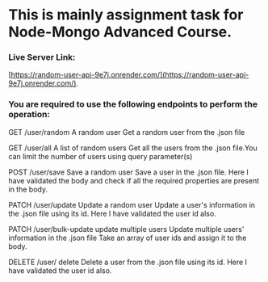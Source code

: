 # This is mainly assignment task for Node-Mongo Advanced Course.

### Live Server Link:
[https://random-user-api-9e7j.onrender.com/](https://random-user-api-9e7j.onrender.com/).

### You are required to use the following endpoints to perform the operation:

GET /user/random A random user
Get a random user from the .json file


GET /user/all A list of random users
Get all the users from the .json file.You can limit the number of users using query parameter(s)


POST /user/save Save a random user
Save a user in the .json file. Here I have validated the body and check if all the required properties are present in the body.

PATCH /user/update Update a random user
Update a user's information in the .json file using its id. Here I have validated the user id also. 


PATCH /user/bulk-update update multiple users
Update multiple users' information in the .json file
Take an array of user ids and assign it to the body.

DELETE /user/ delete
Delete a user from the .json file using its id. Here I have validated the user id also. 




